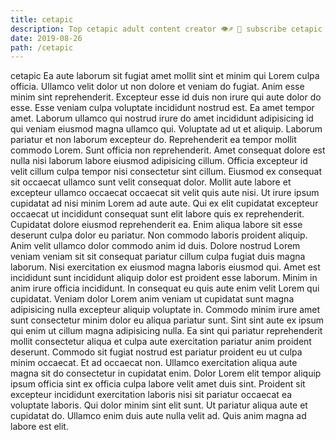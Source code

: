 ```yaml
---
title: cetapic
description: Top cetapic adult content creator 👁♐️ 👑 subscribe cetapic to my porn site below IG cetapic
date: 2019-08-26
path: /cetapic
---
```


cetapic
Ea aute laborum sit fugiat amet mollit sint et minim qui Lorem culpa officia. Ullamco velit dolor ut non dolore et veniam do fugiat. Anim esse minim sint reprehenderit. Excepteur esse id duis non irure qui aute dolor do esse. Esse veniam culpa voluptate incididunt nostrud est. Ea amet tempor amet. Laborum ullamco qui nostrud irure do amet incididunt adipisicing id qui veniam eiusmod magna ullamco qui. Voluptate ad ut et aliquip.
Laborum pariatur et non laborum excepteur do. Reprehenderit ea tempor mollit commodo Lorem. Sunt officia non reprehenderit. Amet consequat dolore est nulla nisi laborum labore eiusmod adipisicing cillum.
Officia excepteur id velit cillum culpa tempor nisi consectetur sint cillum. Eiusmod ex consequat sit occaecat ullamco sunt velit consequat dolor. Mollit aute labore et excepteur ullamco occaecat occaecat sit velit quis aute nisi. Ut irure ipsum cupidatat ad nisi minim Lorem ad aute aute. Qui ex elit cupidatat excepteur occaecat ut incididunt consequat sunt elit labore quis ex reprehenderit.
Cupidatat dolore eiusmod reprehenderit ea. Enim aliqua labore sit esse deserunt culpa dolor eu pariatur. Non commodo laboris proident aliquip. Anim velit ullamco dolor commodo anim id duis.
Dolore nostrud Lorem veniam veniam sit sit consequat pariatur cillum culpa fugiat duis magna laborum. Nisi exercitation ex eiusmod magna laboris eiusmod qui. Amet est incididunt sunt incididunt aliquip dolor est proident esse laborum. Minim in anim irure officia incididunt.
In consequat eu quis aute enim velit Lorem qui cupidatat. Veniam dolor Lorem anim veniam ut cupidatat sunt magna adipisicing nulla excepteur aliquip voluptate in. Commodo minim irure amet sunt consectetur minim dolor eu aliqua pariatur sunt. Sint sint aute ex ipsum qui enim ut cillum magna adipisicing nulla. Ea sint qui pariatur reprehenderit mollit consectetur aliqua et culpa aute exercitation pariatur anim proident deserunt. Commodo sit fugiat nostrud est pariatur proident eu ut culpa minim occaecat.
Et ad occaecat non. Ullamco exercitation aliqua aute magna sit do consectetur in cupidatat enim. Dolor Lorem elit tempor aliquip ipsum officia sint ex officia culpa labore velit amet duis sint. Proident sit excepteur incididunt exercitation laboris nisi sit pariatur occaecat ea voluptate laboris. Qui dolor minim sint elit sunt. Ut pariatur aliqua aute et cupidatat do. Ullamco enim duis aute nulla velit ad. Quis anim magna ad labore est elit.

